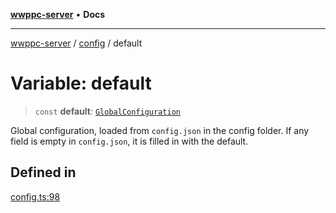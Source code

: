 [**wwppc-server**](../../README.md) • **Docs**

***

[wwppc-server](../../modules.md) / [config](../README.md) / default

# Variable: default

> `const` **default**: [`GlobalConfiguration`](../interfaces/GlobalConfiguration.md)

Global configuration, loaded from `config.json` in the config folder.
If any field is empty in `config.json`, it is filled in with the default.

## Defined in

[config.ts:98](https://github.com/WWPPC/WWPPC-server/blob/ed9c7da6b6decb294863e396def82e9a8d81b105/src/config.ts#L98)

